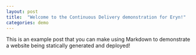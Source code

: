 ```yaml
---
layout: post
title:  "Welcome to the Continuous Delivery demonstration for Eryn!"
categories: demo
---
```


This is an example post that you can make using Markdown to demonstrate a website being statically generated and deployed!
